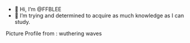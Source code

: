 - 👋 Hi, I’m @FFBLEE
- 🌱 I’m trying and determined to acquire as much knowledge as I can study.

 Picture Profile from : wuthering waves

<!---
FFBLEE/FFBLEE is a ✨ special ✨ repository because its `README.md` (this file) appears on your GitHub profile.
You can click the Preview link to take a look at your changes.
- 👀 I’m interested in ... --->
